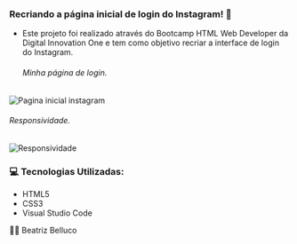### Recriando a página inicial de login do Instagram! :iphone:

 - Este projeto foi realizado através do Bootcamp HTML Web Developer da Digital Innovation One e tem como objetivo recriar a interface de login do Instagram.
 
   ###### Minha página de login. 
 
<img src="https://i.imgur.com/VxiZsRo.png" alt="Pagina inicial instagram">
 
   ###### Responsividade.
 
 <img src="https://i.imgur.com/cMeftwx.png" alt="Responsividade">
 
 
 ### 	 :computer: Tecnologias Utilizadas:

- HTML5
- CSS3
- Visual Studio Code





:man_technologist: Beatriz Belluco
